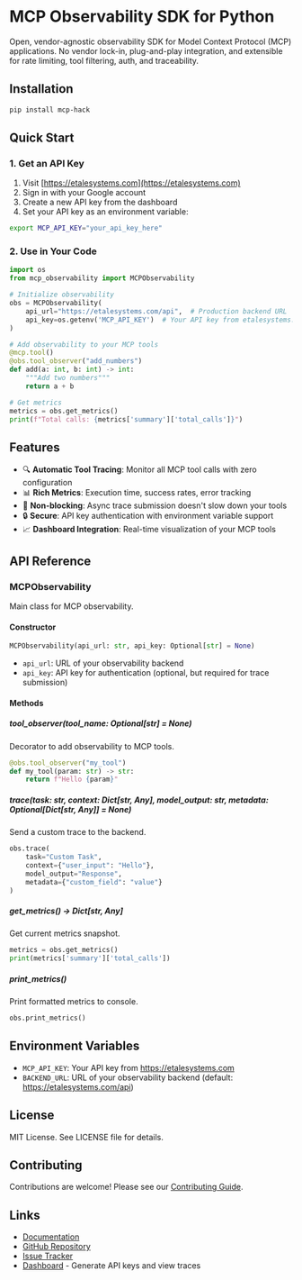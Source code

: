 # MCP Observability SDK for Python

Open, vendor-agnostic observability SDK for Model Context Protocol (MCP) applications. No vendor lock-in, plug-and-play integration, and extensible for rate limiting, tool filtering, auth, and traceability.

## Installation

```bash
pip install mcp-hack
```

## Quick Start

### 1. Get an API Key

1. Visit [https://etalesystems.com](https://etalesystems.com)
2. Sign in with your Google account
3. Create a new API key from the dashboard
4. Set your API key as an environment variable:

```bash
export MCP_API_KEY="your_api_key_here"
```

### 2. Use in Your Code

```python
import os
from mcp_observability import MCPObservability

# Initialize observability
obs = MCPObservability(
    api_url="https://etalesystems.com/api",  # Production backend URL
    api_key=os.getenv('MCP_API_KEY')  # Your API key from etalesystems.com
)

# Add observability to your MCP tools
@mcp.tool()
@obs.tool_observer("add_numbers")
def add(a: int, b: int) -> int:
    """Add two numbers"""
    return a + b

# Get metrics
metrics = obs.get_metrics()
print(f"Total calls: {metrics['summary']['total_calls']}")
```

## Features

- 🔍 **Automatic Tool Tracing**: Monitor all MCP tool calls with zero configuration
- 📊 **Rich Metrics**: Execution time, success rates, error tracking
- 🚀 **Non-blocking**: Async trace submission doesn't slow down your tools
- 🔒 **Secure**: API key authentication with environment variable support
- 📈 **Dashboard Integration**: Real-time visualization of your MCP tools

## API Reference

### MCPObservability

Main class for MCP observability.

#### Constructor

```python
MCPObservability(api_url: str, api_key: Optional[str] = None)
```

- `api_url`: URL of your observability backend
- `api_key`: API key for authentication (optional, but required for trace submission)

#### Methods

##### tool_observer(tool_name: Optional[str] = None)

Decorator to add observability to MCP tools.

```python
@obs.tool_observer("my_tool")
def my_tool(param: str) -> str:
    return f"Hello {param}"
```

##### trace(task: str, context: Dict[str, Any], model_output: str, metadata: Optional[Dict[str, Any]] = None)

Send a custom trace to the backend.

```python
obs.trace(
    task="Custom Task",
    context={"user_input": "Hello"},
    model_output="Response",
    metadata={"custom_field": "value"}
)
```

##### get_metrics() -> Dict[str, Any]

Get current metrics snapshot.

```python
metrics = obs.get_metrics()
print(metrics['summary']['total_calls'])
```

##### print_metrics()

Print formatted metrics to console.

```python
obs.print_metrics()
```

## Environment Variables

- `MCP_API_KEY`: Your API key from https://etalesystems.com
- `BACKEND_URL`: URL of your observability backend (default: https://etalesystems.com/api)

## License

MIT License. See LICENSE file for details.

## Contributing

Contributions are welcome! Please see our [Contributing Guide](https://github.com/anish808/mcp-hack/blob/main/CONTRIBUTING.md).

## Links

- [Documentation](https://github.com/anish808/mcp-hack#readme)
- [GitHub Repository](https://github.com/anish808/mcp-hack)
- [Issue Tracker](https://github.com/anish808/mcp-hack/issues)
- [Dashboard](https://etalesystems.com) - Generate API keys and view traces 